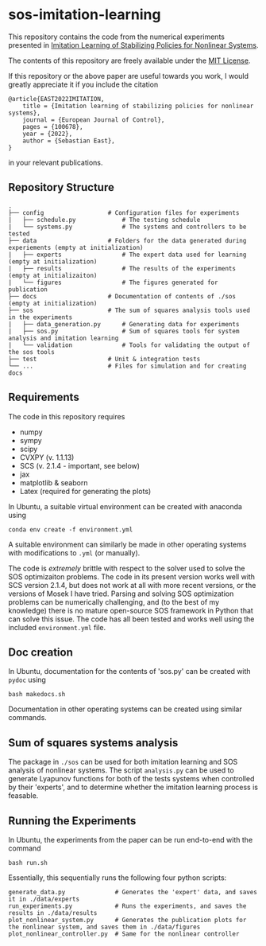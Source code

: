 # sos-imitation-learning

This repository contains the code from the numerical experiments presented in [Imitation Learning of Stabilizing Policies for Nonlinear Systems](https://www.sciencedirect.com/science/article/pii/S094735802200070X).

The contents of this repository are freely available under the [MIT License](https://choosealicense.com/licenses/mit/).

If this repository or the above paper are useful towards you work, I would greatly appreciate it if you include the citation

```
@article{EAST2022IMITATION,
	title = {Imitation learning of stabilizing policies for nonlinear systems},
	journal = {European Journal of Control},
	pages = {100678},
	year = {2022},
	author = {Sebastian East},
}
```

in your relevant publications.

## Repository Structure

```
.
├── config                  # Configuration files for experiments
|   ├── schedule.py             # The testing schedule
|   └── systems.py              # The systems and controllers to be tested
├── data                    # Folders for the data generated during experiements (empty at initialization)
|   ├── experts                 # The expert data used for learning (empty at initialization)
|   ├── results                 # The results of the experiments (empty at initializaiton)
|   └── figures                 # The figures generated for publication
├── docs                    # Documentation of contents of ./sos (empty at initialization)
├── sos                     # The sum of squares analysis tools used in the experiments
|   ├── data_generation.py      # Generating data for experiments
|   ├── sos.py                  # Sum of squares tools for system analysis and imitation learning
|   └── validation              # Tools for validating the output of the sos tools
├── test                    # Unit & integration tests
└── ...                     # Files for simulation and for creating docs
```

## Requirements

The code in this repository requires

- numpy
- sympy
- scipy
- CVXPY (v. 1.1.13)
- SCS (v. 2.1.4 - important, see below)
- jax
- matplotlib & seaborn
- Latex (required for generating the plots)

In Ubuntu, a suitable virtual environment can be created with anaconda using
```
conda env create -f environment.yml
```
A suitable environment can similarly be made in other operating systems with modifications to `.yml` (or manually).

The code is *extremely* brittle with respect to the solver used to solve the SOS optimizaiton problems. The code in its present version works well with SCS version 2.1.4, but does not work at all with more recent versions, or the versions of Mosek I have tried. Parsing and solving SOS optimization problems can be numerically challenging, and (to the best of my knowledge) there is no mature open-source SOS framework in Python that can solve this issue. The code has all been tested and works well using the included `environment.yml` file.

## Doc creation

In Ubuntu, documentation for the contents of 'sos.py' can be created with `pydoc` using
```
bash makedocs.sh
```
Documentation in other operating systems can be created using similar commands.


## Sum of squares systems analysis

The package in `./sos` can be used for both imitation learning and SOS analysis of nonlinear systems. The script `analysis.py` can be used to generate Lyapunov functions for both of the tests systems when controlled by their 'experts', and to determine whether the imitation learning process is feasable.

## Running the Experiments

In Ubuntu, the experiments from the paper can be run end-to-end with the command
```
bash run.sh
```
Essentially, this sequentially runs the following four python scripts:
```
generate_data.py              # Generates the 'expert' data, and saves it in ./data/experts
run_experiments.py            # Runs the experiments, and saves the results in ./data/results
plot_nonlinear_system.py      # Generates the publication plots for the nonlinear system, and saves them in ./data/figures
plot_nonlinear_controller.py  # Same for the nonlinear controller
```

